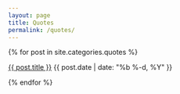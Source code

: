 ```yaml
---
layout: page
title: Quotes
permalink: /quotes/
---
```


{% for post in site.categories.quotes %}

<a class="post-link" href="{{ post.url | prepend: site.baseurl }}">{{ post.title }}</a>
<span class="post-meta">{{ post.date | date: "%b %-d, %Y" }}</span>

{% endfor %}